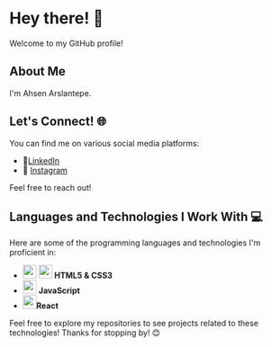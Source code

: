# Hey there! 🤝

Welcome to my GitHub profile!

## About Me

I'm Ahsen Arslantepe.
## Let's Connect! 🌐

You can find me on various social media platforms:


- 💼[LinkedIn](https://www.linkedin.com/in/ahsen-arslantepe/) 
- 📸 [Instagram](https://www.instagram.com/ahsenaslant/) 


Feel free to reach out! 

## Languages and Technologies I Work With 💻

Here are some of the programming languages and technologies I'm proficient in:
- <img src="https://img.icons8.com/color/48/000000/html-5.png" width="24"> <img src="https://img.icons8.com/color/48/000000/css3.png" width="24"> **HTML5 & CSS3**
- <img src="https://img.icons8.com/color/48/000000/javascript.png" width="24"> **JavaScript**
-  <img src="https://img.icons8.com/color/48/000000/react-native.png" width="24">**React**


Feel free to explore my repositories to see projects related to these technologies!
Thanks for stopping by! 😊

